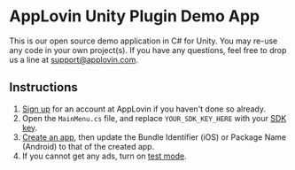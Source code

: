 # AppLovin Unity Plugin Demo App

This is our open source demo application in C# for Unity. You may re-use any code in your own project(s). If you have any questions, feel free to drop us a line at support@applovin.com.

## Instructions
1. [Sign up](https://www.applovin.com/signup) for an account at AppLovin if you haven't done so already.
2. Open the `MainMenu.cs` file, and replace `YOUR_SDK_KEY_HERE` with your [SDK key](https://www.applovin.com/account#keys).
3. [Create an app](https://support-developer.applovin.com/hc/en-us/articles/235966308-How-do-I-create-an-app-in-my-dashboard), then update the Bundle Identifier (iOS) or Package Name (Android) to that of the created app.
4. If you cannot get any ads, turn on [test mode](https://support-developer.applovin.com/hc/en-us/articles/115000509267-How-can-I-get-test-ads).
